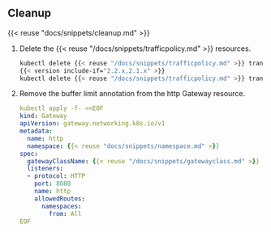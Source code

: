 ## Cleanup

{{< reuse "docs/snippets/cleanup.md" >}}

1. Delete the {{< reuse "/docs/snippets/trafficpolicy.md" >}} resources.
   ```sh
   kubectl delete {{< reuse "/docs/snippets/trafficpolicy.md" >}} transformation-buffer-body -n httpbin 
   {{< version include-if="2.2.x,2.1.x" >}}
   kubectl delete {{< reuse "/docs/snippets/trafficpolicy.md" >}} transformation-buffer-limit -n httpbin {{< /version >}}
   ```

2. Remove the buffer limit annotation from the http Gateway resource.
   ```yaml
   kubectl apply -f- <<EOF
   kind: Gateway
   apiVersion: gateway.networking.k8s.io/v1
   metadata:
     name: http
     namespace: {{< reuse "docs/snippets/namespace.md" >}}
   spec:
     gatewayClassName: {{< reuse "/docs/snippets/gatewayclass.md" >}}
     listeners:
     - protocol: HTTP
       port: 8080
       name: http
       allowedRoutes:
         namespaces:
           from: All
   EOF
   ```